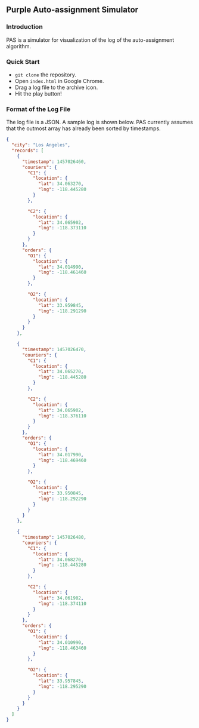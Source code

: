 Purple Auto-assignment Simulator
---
### Introduction
PAS is a simulator for visualization of the log of the auto-assignment algorithm.
### Quick Start
- `git clone` the repository.
- Open `index.html` in Google Chrome.
- Drag a log file to the archive icon.
- Hit the play button!
### Format of the Log File
The log file is a JSON. A sample log is shown below. PAS currently assumes that the outmost array has already been sorted by timestamps.
```JSON
{
  "city": "Los Angeles",
  "records": [
    {
      "timestamp": 1457026460,
      "couriers": {
        "C1": {
          "location": {
            "lat": 34.063270, 
            "lng": -118.445280
          }
        },

        "C2": {
          "location": {
            "lat": 34.065902, 
            "lng": -118.373110
          }
        }
      },
      "orders": {
        "O1": {
          "location": {
            "lat": 34.014990,
            "lng": -118.461460
          }
        },

        "O2": {
          "location": {
            "lat": 33.959845,
            "lng": -118.291290
          }
        }
      }
    },

    {
      "timestamp": 1457026470,
      "couriers": {
        "C1": {
          "location": {
            "lat": 34.065270, 
            "lng": -118.445280
          }
        },

        "C2": {
          "location": {
            "lat": 34.065902, 
            "lng": -118.376110
          }
        }
      },
      "orders": {
        "O1": {
          "location": {
            "lat": 34.017990,
            "lng": -118.469460
          }
        },

        "O2": {
          "location": {
            "lat": 33.950845,
            "lng": -118.292290
          }
        }
      }
    },

    {
      "timestamp": 1457026480,
      "couriers": {
        "C1": {
          "location": {
            "lat": 34.068270, 
            "lng": -118.445280
          }
        },

        "C2": {
          "location": {
            "lat": 34.061902, 
            "lng": -118.374110
          }
        }
      },
      "orders": {
        "O1": {
          "location": {
            "lat": 34.010990,
            "lng": -118.463460
          }
        },

        "O2": {
          "location": {
            "lat": 33.957845,
            "lng": -118.295290
          }
        }
      }
    }
  ]
}
```